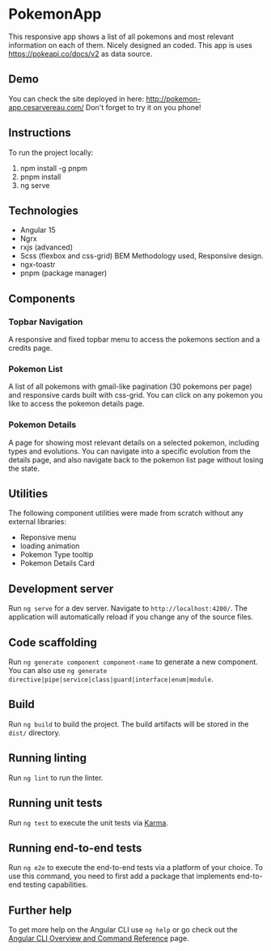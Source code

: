 # PokemonApp

This responsive app shows a list of all pokemons and most relevant information on each of them. Nicely designed an coded.
This app is uses https://pokeapi.co/docs/v2 as data source.

## Demo

You can check the site deployed in here: http://pokemon-app.cesarvereau.com/
Don't forget to try it on you phone!

## Instructions

To run the project locally:

1. npm install -g pnpm
2. pnpm install
3. ng serve

## Technologies

- Angular 15
- Ngrx 
- rxjs (advanced)
- Scss (flexbox and css-grid) BEM Methodology used, Responsive design.
- ngx-toastr
- pnpm (package manager)

## Components

### Topbar Navigation

A responsive and fixed topbar menu to access the pokemons section and a credits page.
### Pokemon List

A list of all pokemons with gmail-like pagination (30 pokemons per page) and responsive cards built with css-grid. You can click on any pokemon you like to access the pokemon details page.

### Pokemon Details

A page for showing most relevant details on a selected pokemon, including types and evolutions. You can navigate into a specific evolution from the details page, and also navigate back to the pokemon list page without losing the state.

## Utilities

The following component utilities were made from scratch without any external libraries:

- Reponsive menu
- loading animation
- Pokemon Type tooltip
- Pokemon Details Card

## Development server

Run `ng serve` for a dev server. Navigate to `http://localhost:4200/`. The application will automatically reload if you change any of the source files.

## Code scaffolding

Run `ng generate component component-name` to generate a new component. You can also use `ng generate directive|pipe|service|class|guard|interface|enum|module`.

## Build

Run `ng build` to build the project. The build artifacts will be stored in the `dist/` directory.

## Running linting

Run `ng lint` to run the linter.

## Running unit tests

Run `ng test` to execute the unit tests via [Karma](https://karma-runner.github.io).

## Running end-to-end tests

Run `ng e2e` to execute the end-to-end tests via a platform of your choice. To use this command, you need to first add a package that implements end-to-end testing capabilities.

## Further help

To get more help on the Angular CLI use `ng help` or go check out the [Angular CLI Overview and Command Reference](https://angular.io/cli) page.
